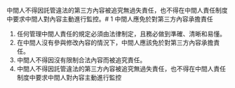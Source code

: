 中間人不得因託管違法的第三方內容被追究無過失責任，也不得在中間人責任制度中要求中間人對內容主動進行監控。# 1 中間人應免於對第三方內容承擔責任

1. 任何管理中間人責任的規定必須由法律制定，且務必做到準確、清晰和易懂。
2. 在中間人沒有參與修改內容的情況下，中間人應該免於對第三方內容承擔責任。
3. 中間人不得因沒有限制合法內容而被追究責任。
4. 中間人不得因託管違法的第三方內容被追究無過失責任，也不得在中間人責任制度中要求中間人對內容主動進行監控


